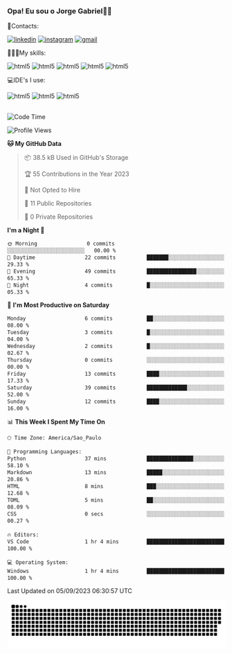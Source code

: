 
### Opa! Eu sou o Jorge Gabriel🤚🏾
📱Contacts: 

[![linkedin](https://img.shields.io/badge/LinkedIn-0077B5?style=for-the-badge&logo=linkedin&logoColor=white)](https://www.linkedin.com/in/jorge-g-717603souzag)
[![instagram](https://img.shields.io/badge/Instagram-E4405F?style=for-the-badge&logo=instagram&logoColor=white)](https://www.instagram.com/jorge__gabriel_/)
[![gmail](https://img.shields.io/badge/Gmail-D14836?style=for-the-badge&logo=gmail&logoColor=white)](https://mail.google.com/mail/u/0/?fs=1&tf=cm&source=mailto&to=gabrielgomes2003@gmail.com)

🧑🏾‍💻My skills:
<div <style>
    <img aling="center" alt="html5" src="https://img.shields.io/badge/java-%23ED8B00.svg?style=for-the-badge&logo=openjdk&logoColor=white"/>
    <img aling="center" alt="html5" src="https://img.shields.io/badge/python-3670A0?style=for-the-badge&logo=python&logoColor=ffdd54"/> 
    <img aling="center" alt="html5" src="https://img.shields.io/badge/html5-%23E34F26.svg?style=for-the-badge&logo=html5&logoColor=white"/> 
    <img aling="center" alt="html5" src="https://img.shields.io/badge/github-%23121011.svg?style=for-the-badge&logo=github&logoColor=white"/>
    <img aling="center" alt="html5" src="https://img.shields.io/badge/Figma-F24E1E?style=for-the-badge&logo=figma&logoColor=white"/><br>

💻IDE's I use:
<div <style>
     <img aling="center" alt="html5" src="https://img.shields.io/badge/pycharm-143?style=for-the-badge&logo=pycharm&logoColor=black&color=black&labelColor=green"/>  
     <img aling="center" alt="html5" src="https://img.shields.io/badge/Visual_Studio_Code-0078D4?style=for-the-badge&logo=visual%20studio%20code&logoColor=white"/> 
  <img aling="center" alt="html5" src="https://img.shields.io/badge/IntelliJIDEA-000000.svg?style=for-the-badge&logo=intellij-idea&logoColor=white"/>
</div><br>


<!--START_SECTION:waka-->
![Code Time](http://img.shields.io/badge/Code%20Time-90%20hrs%2030%20mins-blue)

![Profile Views](http://img.shields.io/badge/Profile%20Views-4-blue)

**🐱 My GitHub Data** 

> 📦 38.5 kB Used in GitHub's Storage 
 > 
> 🏆 55 Contributions in the Year 2023
 > 
> 🚫 Not Opted to Hire
 > 
> 📜 11 Public Repositories 
 > 
> 🔑 0 Private Repositories 
 > 
**I'm a Night 🦉** 

```text
🌞 Morning                0 commits           ░░░░░░░░░░░░░░░░░░░░░░░░░   00.00 % 
🌆 Daytime                22 commits          ███████░░░░░░░░░░░░░░░░░░   29.33 % 
🌃 Evening                49 commits          ████████████████░░░░░░░░░   65.33 % 
🌙 Night                  4 commits           █░░░░░░░░░░░░░░░░░░░░░░░░   05.33 % 
```
📅 **I'm Most Productive on Saturday** 

```text
Monday                   6 commits           ██░░░░░░░░░░░░░░░░░░░░░░░   08.00 % 
Tuesday                  3 commits           █░░░░░░░░░░░░░░░░░░░░░░░░   04.00 % 
Wednesday                2 commits           █░░░░░░░░░░░░░░░░░░░░░░░░   02.67 % 
Thursday                 0 commits           ░░░░░░░░░░░░░░░░░░░░░░░░░   00.00 % 
Friday                   13 commits          ████░░░░░░░░░░░░░░░░░░░░░   17.33 % 
Saturday                 39 commits          █████████████░░░░░░░░░░░░   52.00 % 
Sunday                   12 commits          ████░░░░░░░░░░░░░░░░░░░░░   16.00 % 
```


📊 **This Week I Spent My Time On** 

```text
🕑︎ Time Zone: America/Sao_Paulo

💬 Programming Languages: 
Python                   37 mins             ███████████████░░░░░░░░░░   58.10 % 
Markdown                 13 mins             █████░░░░░░░░░░░░░░░░░░░░   20.86 % 
HTML                     8 mins              ███░░░░░░░░░░░░░░░░░░░░░░   12.68 % 
TOML                     5 mins              ██░░░░░░░░░░░░░░░░░░░░░░░   08.09 % 
CSS                      0 secs              ░░░░░░░░░░░░░░░░░░░░░░░░░   00.27 % 

🔥 Editors: 
VS Code                  1 hr 4 mins         █████████████████████████   100.00 % 

💻 Operating System: 
Windows                  1 hr 4 mins         █████████████████████████   100.00 % 
```


 Last Updated on 05/09/2023 06:30:57 UTC
<!--END_SECTION:waka-->





<img alt="github-snake" src="https://github.com/J0rgeGabriel/J0rgeGabriel/blob/output/github-contribution-grid-snake-dark.svg" />
